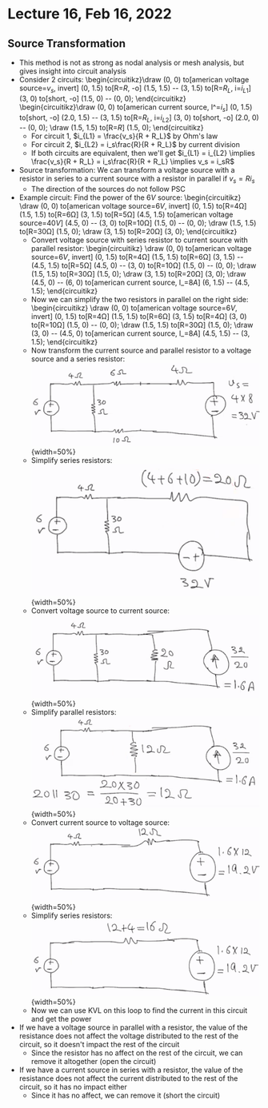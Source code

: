 # Lecture 16, Feb 16, 2022

## Source Transformation

* This method is not as strong as nodal analysis or mesh analysis, but gives insight into circuit analysis
* Consider 2 circuits:
  \begin{circuitikz}\draw (0, 0) to[american voltage source=$v_s$, invert] (0, 1.5) to[R=$R$, -o] (1.5, 1.5) -- (3, 1.5) to[R=$R_L$, i=$i_{L1}$] (3, 0) to[short, -o] (1.5, 0) -- (0, 0); \end{circuitikz}
  \begin{circuitikz}\draw (0, 0) to[american current source, l^=$i_s$] (0, 1.5) to[short, -o] (2.0, 1.5) -- (3, 1.5) to[R=$R_L$, i=$i_{L2}$] (3, 0) to[short, -o] (2.0, 0) -- (0, 0); \draw (1.5, 1.5) to[R=$R$] (1.5, 0); \end{circuitikz}
	* For circuit 1, $i_{L1} = \frac{v_s}{R + R_L}$ by Ohm's law
	* For circuit 2, $i_{L2} = i_s\frac{R}{R + R_L}$ by current division
	* If both circuits are equivalent, then we'll get $i_{L1} = i_{L2} \implies \frac{v_s}{R + R_L} = i_s\frac{R}{R + R_L} \implies v_s = i_sR$
* Source transformation: We can transform a voltage source with a resistor in series to a current source with a resistor in parallel if $v_s = Ri_s$
	* The direction of the sources do not follow PSC
* Example circuit: Find the power of the $6\si{V}$ source:
  \begin{circuitikz}
  	\draw (0, 0) to[american voltage source=$6\si{V}$, invert] (0, 1.5) to[R=$4\si{\ohm}$] (1.5, 1.5) to[R=$6\si\ohm$] (3, 1.5) to[R=$5\si\ohm$] (4.5, 1.5) to[american voltage source=$40\si{V}$] (4.5, 0) -- (3, 0) to[R=$10\si\ohm$] (1.5, 0) -- (0, 0);
	\draw (1.5, 1.5) to[R=$30\si{\ohm}$] (1.5, 0);
	\draw (3, 1.5) to[R=$20\si\ohm$] (3, 0);
  \end{circuitikz}
  * Convert voltage source with series resistor to current source with parallel resistor:
	  \begin{circuitikz}
		\draw (0, 0) to[american voltage source=$6\si{V}$, invert] (0, 1.5) to[R=$4\si{\ohm}$] (1.5, 1.5) to[R=$6\si\ohm$] (3, 1.5) -- (4.5, 1.5) to[R=$5\si{\ohm}$] (4.5, 0) -- (3, 0) to[R=$10\si\ohm$] (1.5, 0) -- (0, 0);
		\draw (1.5, 1.5) to[R=$30\si{\ohm}$] (1.5, 0);
		\draw (3, 1.5) to[R=$20\si\ohm$] (3, 0);
		\draw (4.5, 0) -- (6, 0) to[american current source, l_=$8\si{A}$] (6, 1.5) -- (4.5, 1.5);
	  \end{circuitikz}
  * Now we can simplify the two resistors in parallel on the right side:
	  \begin{circuitikz}
		\draw (0, 0) to[american voltage source=$6\si{V}$, invert] (0, 1.5) to[R=$4\si{\ohm}$] (1.5, 1.5) to[R=$6\si\ohm$] (3, 1.5) to[R=$4\si{\ohm}$] (3, 0) to[R=$10\si\ohm$] (1.5, 0) -- (0, 0);
		\draw (1.5, 1.5) to[R=$30\si{\ohm}$] (1.5, 0);
		\draw (3, 0) -- (4.5, 0) to[american current source, l_=$8\si{A}$] (4.5, 1.5) -- (3, 1.5);
	  \end{circuitikz}
  * Now transform the current source and parallel resistor to a voltage source and a series resistor:\
	  ![Circuit 1.3](imgs/lec16_4.png){width=50%}
  * Simplify series resistors:\
	  ![Circuit 1.4](imgs/lec16_5.png){width=50%}
  * Convert voltage source to current source:\
	  ![Circuit 1.5](imgs/lec16_6.png){width=50%}
  * Simplify parallel resistors:\
	  ![Circuit 1.6](imgs/lec16_7.png){width=50%}
  * Convert current source to voltage source:\
	  ![Circuit 1.7](imgs/lec16_8.png){width=50%}
  * Simplify series resistors:\
	  ![Circuit 1.8](imgs/lec16_9.png){width=50%}
  * Now we can use KVL on this loop to find the current in this circuit and get the power
* If we have a voltage source in parallel with a resistor, the value of the resistance does not affect the voltage distributed to the rest of the circuit, so it doesn't impact the rest of the circuit
	* Since the resistor has no affect on the rest of the circuit, we can remove it altogether (open the circuit)
* If we have a current source in series with a resistor, the value of the resistance does not affect the current distributed to the rest of the circuit, so it has no impact either
	* Since it has no affect, we can remove it (short the circuit)

